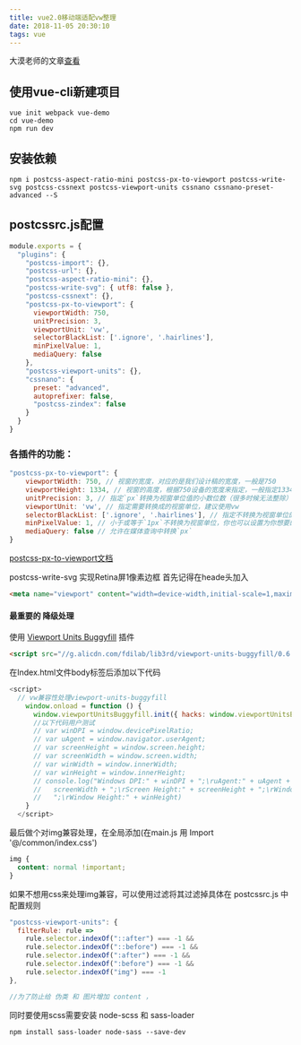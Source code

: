 ```yaml
---
title: vue2.0移动端适配vw整理
date: 2018-11-05 20:30:10
tags: vue
---
```


大漠老师的文章[查看](https://www.w3cplus.com/mobile/vw-layout-in-vue.html)


## 使用vue-cli新建项目

``` 
vue init webpack vue-demo
cd vue-demo
npm run dev
```
## 安装依赖
``` 
npm i postcss-aspect-ratio-mini postcss-px-to-viewport postcss-write-svg postcss-cssnext postcss-viewport-units cssnano cssnano-preset-advanced --S
```
## postcssrc.js配置
``` js
module.exports = {
  "plugins": {
    "postcss-import": {},
    "postcss-url": {},
    "postcss-aspect-ratio-mini": {},
    "postcss-write-svg": { utf8: false },
    "postcss-cssnext": {},
    "postcss-px-to-viewport": {
      viewportWidth: 750,
      unitPrecision: 3,
      viewportUnit: 'vw',
      selectorBlackList: ['.ignore', '.hairlines'],
      minPixelValue: 1,
      mediaQuery: false
    },
    "postcss-viewport-units": {},
    "cssnano": {
      preset: "advanced",
      autoprefixer: false,
      "postcss-zindex": false
    }
  }
}

```

### 各插件的功能：

``` js
"postcss-px-to-viewport": { 
    viewportWidth: 750, // 视窗的宽度，对应的是我们设计稿的宽度，一般是750 
    viewportHeight: 1334, // 视窗的高度，根据750设备的宽度来指定，一般指定1334，也可以不配置 
    unitPrecision: 3, // 指定`px`转换为视窗单位值的小数位数（很多时候无法整除） 
    viewportUnit: 'vw', // 指定需要转换成的视窗单位，建议使用vw 
    selectorBlackList: ['.ignore', '.hairlines'], // 指定不转换为视窗单位的类，可以自定义，可以无限添加,建议定义一至两个通用的类名 
    minPixelValue: 1, // 小于或等于`1px`不转换为视窗单位，你也可以设置为你想要的值 
    mediaQuery: false // 允许在媒体查询中转换`px` 
}
```

[postcss-px-to-viewport文档](https://link.jianshu.com/?t=%27https%3A%2F%2Fgithub.com%2Fevrone%2Fpostcss-px-to-viewport%27)

postcss-write-svg 实现Retina屏1像素边框
首先记得在heade头加入
``` html
<meta name="viewport" content="width=device-width,initial-scale=1,maximum-scale=1,minimum-scale=1,user-scalable=no" />
```
#### 最重要的 降级处理
使用 [Viewport Units Buggyfill](https://link.jianshu.com/?t=https%3A%2F%2Fgithub.com%2Frodneyrehm%2Fviewport-units-buggyfill) 插件

``` html
<script src="//g.alicdn.com/fdilab/lib3rd/viewport-units-buggyfill/0.6.2/??viewport-units-buggyfill.hacks.min.js,viewport-units-buggyfill.min.js"></script>
```

在Index.html文件body标签后添加以下代码

``` js
<script>
  // vw兼容性处理viewport-units-buggyfill
    window.onload = function () {
      window.viewportUnitsBuggyfill.init({ hacks: window.viewportUnitsBuggyfillHacks });
      //以下代码用户测试
      // var winDPI = window.devicePixelRatio;
      // var uAgent = window.navigator.userAgent;
      // var screenHeight = window.screen.height;
      // var screenWidth = window.screen.width;
      // var winWidth = window.innerWidth;
      // var winHeight = window.innerHeight;
      // console.log("Windows DPI:" + winDPI + ";\ruAgent:" + uAgent + ";\rScreen Width:" +
      //   screenWidth + ";\rScreen Height:" + screenHeight + ";\rWindow Width:" + winWidth +
      //   ";\rWindow Height:" + winHeight)
    }
  </script>
```
最后做个对img兼容处理，在全局添加(在main.js 用 Import '@/common/index.css')
``` css
img {
  content: normal !important;
}
```

如果不想用css来处理img兼容，可以使用过滤将其过滤掉具体在 postcssrc.js 中配置规则

``` js
"postcss-viewport-units": {
  filterRule: rule =>
    rule.selector.indexOf("::after") === -1 &&
    rule.selector.indexOf("::before") === -1 &&
    rule.selector.indexOf(":after") === -1 &&
    rule.selector.indexOf(":before") === -1 &&
    rule.selector.indexOf("img") === -1
},

//为了防止给 伪类 和 图片增加 content ，
```

同时要使用scss需要安装 node-scss 和 sass-loader

```
npm install sass-loader node-sass --save-dev
```